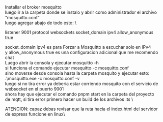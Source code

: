 Installar el broker mosquitto \
luego ir a la carpeta donde se instalo y abrir como administrador el archivo "mosquitto.conf" \
luego agregar abajo de todo esto: \

listener 9001
protocol websockets
socket_domain ipv4
allow_anonymous true

socket_domain ipv4 es para Forzar a Mosquitto a escuchar solo en IPv4 \
y allow_anonymous true es una configuracion adicional que me recomendo chat \
Luego abrir la consola y ejecutar mosquitto -h \
si funciona el comando ejecutar mosquitto -c mosquitto.conf \
sino moverse desde consola hasta la carpeta mosquito y ejecutar esto: \
.\mosquitto.exe -c mosquitto.conf -v \
luego si no tira error ya deberia estar corriendo mosquito con el servicio de websocket en el puerto 9001 \
ahora hay que ejecutar el comando pnpm start en la carpeta del proyecto de mqtt, si tira error primero hacer un build de los archivos .ts \ 

ATENCION: capaz debas revisar que la ruta hacia el index.html del servidor de express funcione en linux\ 

